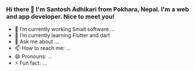 ### Hi there 👋 I'm Santosh Adhikari from Pokhara, Nepal. I'm a web and app developer. Nice to meet you!
- 🔭 I’m currently working Smait software ...
- 🌱 I’m currently learning Flutter and dart 
- 💬 Ask me about ...
- 📫 How to reach me: ...
- 😄 Pronouns: ...
- ⚡ Fun fact: ...

<!--
**Santoshadhikary/santoshadhikary** is a ✨ _special_ ✨ repository because its `README.md` (this file) appears on your GitHub profile.

Here are some ideas to get you started:

- 🔭 I’m currently working on ...
- 🌱 I’m currently learning ...
- 👯 I’m looking to collaborate on ...
- 🤔 I’m looking for help with ...
- 💬 Ask me about ...
- 📫 How to reach me: ...
- 😄 Pronouns: ...
- ⚡ Fun fact: ...
-->
